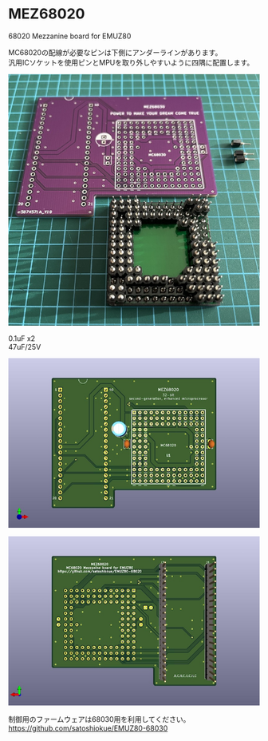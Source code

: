 # MEZ68020
68020 Mezzanine board for EMUZ80  

MC68020の配線が必要なピンは下側にアンダーラインがあります。  
汎用ICソケットを使用ピンとMPUを取り外しやすいように四隅に配置します。  

![MEZ68030 PCB TOP](https://github.com/satoshiokue/MEZ68030/blob/main/MEZ68030_socket.jpg)

0.1uF x2  
47uF/25V  

![MEZ68020 PCB TOP](https://github.com/satoshiokue/MEZ68020/blob/main/MEZ68020_top.jpg)  

![MEZ68020 PCB BOTTOM](https://github.com/satoshiokue/MEZ68020/blob/main/MEZ68020_bottom.jpg)  

制御用のファームウェアは68030用を利用してください。  
https://github.com/satoshiokue/EMUZ80-68030
